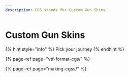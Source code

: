 ```yaml
---
description: CGS stands for Custom Gun Skins.
---
```


# Custom Gun Skins



{% hint style="info" %}
Pick your journey
{% endhint %}

{% page-ref page="vtf-format-cgs/" %}

{% page-ref page="making-cgss/" %}






